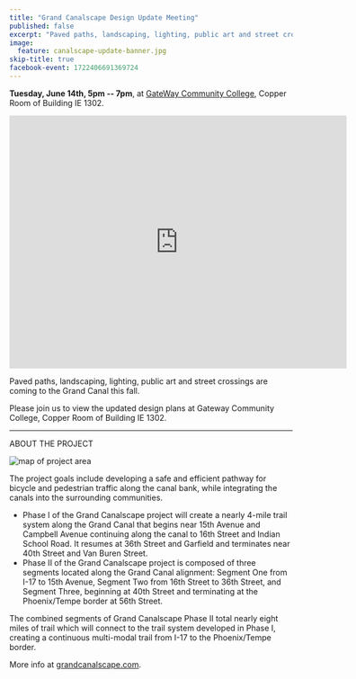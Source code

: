 ```yaml
---
title: "Grand Canalscape Design Update Meeting"
published: false
excerpt: "Paved paths, landscaping, lighting, public art and street crossings are coming to the Grand Canal this fall"
image:
  feature: canalscape-update-banner.jpg
skip-title: true
facebook-event: 1722406691369724
---
```


**Tuesday, June 14th, 5pm -- 7pm**, at [GateWay Community College](https://goo.gl/maps/ZpxKdebu3882), Copper Room of Building IE 1302.

<iframe src="https://www.google.com/maps/embed?pb=!1m18!1m12!1m3!1d3328.985225317742!2d-111.99768568439104!3d33.44969145668817!2m3!1f0!2f0!3f0!3m2!1i1024!2i768!4f13.1!3m3!1m2!1s0x872b0e86227901f1%3A0x6f3e855d11e11760!2sGateWay+Community+College!5e0!3m2!1sen!2sus!4v1465243919979" width="600" height="450" frameborder="0" style="border:0" allowfullscreen></iframe>

Paved paths, landscaping, lighting, public art and street crossings are coming to the Grand Canal this fall.

Please join us to view the updated design plans at Gateway Community College, Copper Room of Building IE 1302.

***

ABOUT THE PROJECT

![map of project area](http://grandcanalscape.com/site/wp-content/uploads/2016/05/Grand-Canalscape-Map-AG-Edits-R.3.png)

The project goals include developing a safe and efficient pathway for bicycle and pedestrian traffic along the canal bank, while integrating the canals into the surrounding communities.

* Phase I of the Grand Canalscape project will create a nearly 4-mile trail system along the Grand Canal that begins near 15th Avenue and Campbell Avenue continuing along the canal to 16th Street and Indian School Road. It resumes at 36th Street and Garfield and terminates near 40th Street and Van Buren Street. 
* Phase II of the Grand Canalscape project is composed of three segments located along the Grand Canal alignment: Segment One from I-17 to 15th Avenue, Segment Two from 16th Street to 36th Street, and Segment Three, beginning at 40th Street and terminating at the Phoenix/Tempe border at 56th Street.

The combined segments of Grand Canalscape Phase II total nearly eight miles of trail which will connect to the trail system developed in Phase I, creating a continuous multi-modal trail from I-17 to the Phoenix/Tempe border.

More info at [grandcanalscape.com](http://grandcanalscape.com/).
